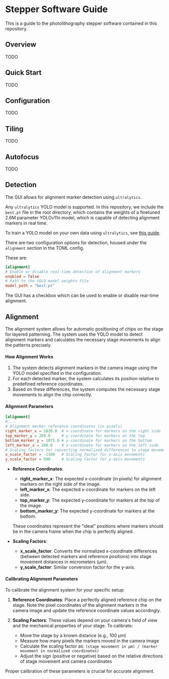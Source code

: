 # Stepper Software Guide

This is a guide to the photolithography stepper software contained in this repository.

## Overview

TODO

## Quick Start

TODO

## Configuration

TODO

## Tiling

TODO

## Autofocus

TODO

## Detection

The GUI allows for alignment marker detection using `ultralytics`.

Any `ultralytics` YOLO model is supported. In this repository, we include the `best.pt` file in the root directory, which contains the weights of a finetuned 2.6M parameter YOLOv11n model, which is capable of detecting alignment markers in real time.

To train a YOLO model on your own data using `ultralytics`, see [this guide](model.md).

There are two configuration options for detection, housed under the `alignment` section in the TOML config.

These are:

```toml
[alignment]
# Enable or disable real-time detection of alignment markers
enabled = false
# Path to the YOLO model weights file
model_path = "best.pt"
```

The GUI has a checkbox which can be used to enable or disable real-time alignment.

## Alignment

The alignment system allows for automatic positioning of chips on the stage for layered patterning. The system uses the YOLO model to detect alignment markers and calculates the necessary stage movements to align the patterns precisely.

#### How Alignment Works

1. The system detects alignment markers in the camera image using the YOLO model specified in the configuration.
2. For each detected marker, the system calculates its position relative to predefined reference coordinates.
3. Based on these differences, the system computes the necessary stage movements to align the chip correctly.

#### Alignment Parameters

```toml
[alignment]
# ...
# Alignment marker reference coordinates (in pixels)
right_marker_x = 1820.0  # x-coordinate for markers on the right side
top_marker_y = 269.0     # y-coordinate for markers on the top
bottom_marker_y = 1075.0 # y-coordinate for markers on the bottom
left_marker_x = 280.0    # x-coordinate for markers on the left side
# Scaling factors for converting normalized differences to stage movements (in µm)
x_scale_factor = -1100   # Scaling factor for x-axis movements
y_scale_factor = 800     # Scaling factor for y-axis movements
```

- **Reference Coordinates**:

  - **right_marker_x**: The expected x-coordinate (in pixels) for alignment markers on the right side of the image.
  - **left_marker_x**: The expected x-coordinate for markers on the left side.
  - **top_marker_y**: The expected y-coordinate for markers at the top of the image.
  - **bottom_marker_y**: The expected y-coordinate for markers at the bottom.

  These coordinates represent the "ideal" positions where markers should be in the camera frame when the chip is perfectly aligned.

- **Scaling Factors**:

  - **x_scale_factor**: Converts the normalized x-coordinate differences (between detected markers and reference positions) into stage movement distances in micrometers (µm).
  - **y_scale_factor**: Similar conversion factor for the y-axis.

#### Calibrating Alignment Parameters

To calibrate the alignment system for your specific setup:

1. **Reference Coordinates**: Place a perfectly aligned reference chip on the stage. Note the pixel coordinates of the alignment markers in the camera image and update the reference coordinate values accordingly.

2. **Scaling Factors**: These values depend on your camera's field of view and the mechanical properties of your stage. To calibrate:
   - Move the stage by a known distance (e.g., 100 µm)
   - Measure how many pixels the markers moved in the camera image
   - Calculate the scaling factor as: `(stage movement in µm) / (marker movement in normalized coordinates)`
   - Adjust the sign (positive or negative) based on the relative directions of stage movement and camera coordinates

Proper calibration of these parameters is crucial for accurate alignment.
